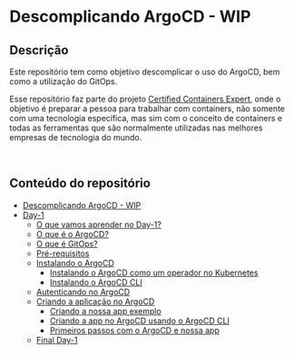 # Descomplicando ArgoCD - WIP

## Descrição

Este repositório tem como objetivo descomplicar o uso do ArgoCD, bem como a utilização do GitOps.

Esse repositório faz parte do projeto [Certified Containers Expert](https://github.com/badtuxx/CertifiedContainersExpert), onde o objetivo é preparar a pessoa para trabalhar com containers, não somente com uma tecnologia específica, mas sim com o conceito de containers e todas as ferramentas que são normalmente utilizadas nas melhores empresas de tecnologia do mundo.

&nbsp;


## Conteúdo do repositório
- [Descomplicando ArgoCD - WIP](d#descomplicando-argocd---wip)
- [Day-1](Day-1/README.md#conteúdo-do-day-1)
  - [O que vamos aprender no Day-1?](Day-1/README.md#o-que-vamos-aprender-no-day-1)
  - [O que é o ArgoCD?](Day-1/README.md#o-que-é-o-argocd)
  - [O que é GitOps?](Day-1/README.md#o-que-é-gitops)
  - [Pré-requisitos](Day-1/README.md#pré-requisitos)
  - [Instalando o ArgoCD](Day-1/README.md#instalando-o-argocd)
    - [Instalando o ArgoCD como um operador no Kubernetes](Day-1/README.md#instalando-o-argocd-como-um-operador-no-kubernetes)
    - [Instalando o ArgoCD CLI](Day-1/README.md#instalando-o-argocd-cli)
  - [Autenticando no ArgoCD](Day-1/README.md#autenticando-no-argocd)
  - [Criando a aplicação no ArgoCD](Day-1/README.md#criando-a-aplicação-no-argocd)
    - [Criando a nossa app exemplo](Day-1/README.md#criando-a-nossa-app-exemplo)
    - [Criando a app no ArgoCD usando o ArgoCD CLI](Day-1/README.md#criando-a-app-no-argocd-usando-o-argocd-cli)
    - [Primeiros passos com o ArgoCD e nossa app](Day-1/README.md#primeiros-passos-com-o-argocd-e-nossa-app)
  - [Final Day-1](Day-1/README.md#final-day-1)

&nbsp;